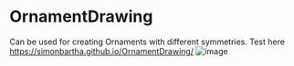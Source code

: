 # OrnamentDrawing
Can be used for creating Ornaments with different symmetries. Test here https://simonbartha.github.io/OrnamentDrawing/
![image](https://github.com/user-attachments/assets/fa4e0b56-3d59-4834-87c7-45c9cbb024f7)
